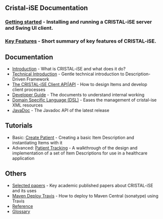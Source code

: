 Cristal-iSE Documentation
-------------------------

### [Getting started](Getting-Started) - Installing and running a CRISTAL-iSE server and Swing UI client.
### [Key Features](Key-Features) - Short summary of key features of CRISTAL-iSE.

Documentation
----------------
  - [Introduction](Introduction) - What is CRISTAL-iSE and what does it do?
  - [Technical Introduction](Technical-Introduction) - Gentle technical introduction to Description-Driven Framework
  - [The CRISTAL-iSE Client API|API](API) - How to design Items and develop client processes
  - [Developer Guide](Developer-Guide) - The documents to understand internal working
  - [Domain Specific Language (DSL)](Domain-Specific-Language-(DSL)) - Eases the management of cristal-ise XML resources
  - [JavaDoc](http://javadoc.io/doc/org.cristalise/cristalise-kernel) - The Javadoc API of the latest release
  
Tutorials
-----------------
  - Basic: [Create Patient](Basic-Tutorial) - Creating a basic Item Description and instantiating Items with it
  - Advanced: [Patient Tracking](tutorial-PatientTracking) - A walkthrough of the design and implementation of a set of Item Descriptions for use in a healthcare application
  
Others
--------------
* [Selected papers](Selected-papers) - Key academic published papers about CRISTAL-iSE and its uses
* [Maven Deploy Travis](Maven-Deploy-Travis) - How to deploy to Maven Central (sonatype) using Travis
* [Reference](Reference)
* [Glossary](Glossary)
